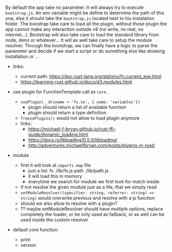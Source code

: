 By default the app take no parameter. It will always try to execute `bootstrap.js`. An env variable might be define to determine the path of this one, else it should take the `bootstrap.js` located next to his instalation folder. The boostrap take care to load all the plugin, without those plugin the app cannot make any interaction outside v8 (no write, no reat, no internet...). Bootstrap will also take care to load the standard library from node, deno or whatever... It will as well take care to setup the module resolver. Through the bootstrap, we can finally have a logic to parse the parameter and decide if we start a script or do something else like showing installation or ...

- links:
  - current path: https://doc.rust-lang.org/std/env/fn.current_exe.html
  - https://learning-rust.github.io/docs/d3.modules.html

- use plugin for FunctionTemplate call as `core.`
    - `usePlugin(__driname + 'fs.so', { some: 'variables'})`
        - plugin should return a list of available function
        - plugin should return a type definition
    - `freezePlugins()` would not allow to load plugin anymore
    - links:
        - https://michael-f-bryan.github.io/rust-ffi-guide/dynamic_loading.html
        - https://docs.rs/libloading/0.5.0/libloading/
        - http://adventures.michaelfbryan.com/posts/plugins-in-rust/

- module
    - first it will look at `imports.map` file
        - just a list:
            fs  ./lib/fs.js
            path    ./lib/path.js
        - it will load this in memory
        - everytime we search for module we first look for match inside
    - if not resolve the given module just as a file, that we simply read
    - `setModuleResolver((specifier: string, referrer: string) => string)` would overwrite previous and resolve with a js function
    - should we also allow to resolve with a plugin?
    - ?? maybe setModuleResolver should have multiple options, replace completely the loader, or be only used as fallback, or as well can be used inside the custom resolver

- default core function:
    - print
    - version
